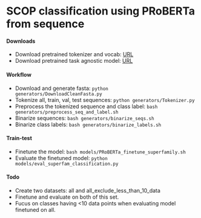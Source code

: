 # SCOP classification using PRoBERTa from sequence

#### Downloads
* Download pretrained tokenizer and vocab: [URL](https://drive.google.com/drive/folders/1lJkG4IAWxSs8mGqSk-MjsaBQFV4Y3dhq)
* Download pretrained task agnostic model: [URL](https://drive.google.com/drive/u/2/folders/1TbFjyRfbkLgJ_rlvO1SFB-ZvwQyykvK7)

#### Workflow
* Download and generate fasta: `python generators/DownloadCleanFasta.py`
* Tokenize all, train, val, test sequences: `python generators/Tokenizer.py`
* Preprocess the tokenized sequence and class label: `bash generators/preprocess_seq_and_label.sh`
* Binarize sequences: `bash generators/binarize_seqs.sh`
* Binarize class labels: `bash generators/binarize_labels.sh`

#### Train-test
* Finetune the model: `bash models/PRoBERTa_finetune_superfamily.sh`
* Evaluate the finetuned model: `python models/eval_superfam_classification.py`

#### Todo
* Create two datasets: all and all_exclude_less_than_10_data
* Finetune and evaluate on both of this set.
* Fucus on classes having <10 data points when evaluating model finetuned on all.